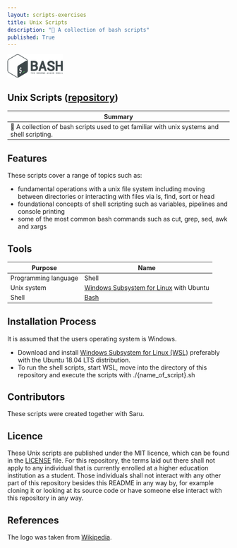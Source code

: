 ```yaml
---
layout: scripts-exercises
title: Unix Scripts
description: "📜 A collection of bash scripts"
published: True
---
```


<img src= "/assets/software-projects/unix-scripts/bash_logo.png" alt="Bash Logo" width="25%">

## Unix Scripts ([repository](https://github.com/johanneshagspiel/unix-scripts))

| Summary  |
| -------------------------------------------------- |
| 📜 A collection of bash scripts used to get familiar with unix systems and shell scripting.|

## Features

These scripts cover a range of topics such as:

- fundamental operations with a unix file system including moving between directories or interacting with files via ls, find, sort or head
- foundational concepts of shell scripting such as variables, pipelines and console printing
- some of the most common bash commands such as cut, grep, sed, awk and xargs

## Tools

| Purpose              | Name                                                                                             |
|----------------------|--------------------------------------------------------------------------------------------------|
| Programming language | Shell                                                                                            |
| Unix system          | [Windows Subsystem for Linux](https://docs.microsoft.com/en-us/windows/wsl/install) with Ubuntu |
| Shell                | [Bash](https://www.gnu.org/software/bash/)                                                       |

## Installation Process

It is assumed that the users operating system is Windows. 

- Download and install [Windows Subsystem for Linux (WSL)](https://docs.microsoft.com/en-us/windows/wsl/install-win10) preferably with the Ubuntu 18.04 LTS distribution.
- To run the shell scripts, start WSL, move into the directory of this repository and execute the scripts with ./{name_of_script}.sh

## Contributors

These scripts were created together with Saru.

## Licence

These Unix scripts are published under the MIT licence, which can be found in the [LICENSE](LICENSE) file. For this repository, the terms laid out there shall not apply to any individual that is currently enrolled at a higher education institution as a student. Those individuals shall not interact with any other part of this repository besides this README in any way by, for example cloning it or looking at its source code or have someone else interact with this repository in any way.

## References

The logo was taken from [Wikipedia](https://de.m.wikipedia.org/wiki/Datei:Gnu-bash-logo.svg). 
